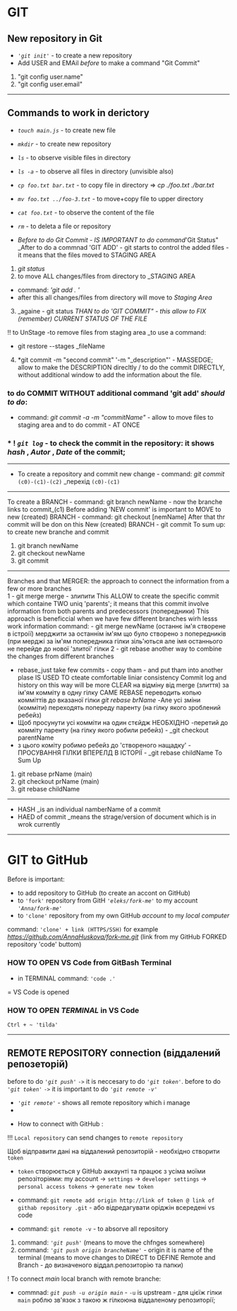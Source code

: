 # GIT

## New repository in Git
- _`'git init'`_ - to create a new repository 
- Add USER and EMAil _before_ to make a command "Git Commit"
1. "git config user.name"
2. "git config user.email"
----------------------------
## Commands to work in derictory
- _`touch main.js`_ - to create new file
- _`mkdir`_ - to create new repository
- _`ls`_ - to observe visible files in directory
- _`ls -a`_ - to observe all files in directory (unvisible also)
- _`cp foo.txt bar.txt`_ - to copy file in directory  => _cp ./foo.txt ./bar.txt_
- _`mv foo.txt ../foo-3.txt`_ - to move+copy file to upper directory                             
- _`cat foo.txt`_ - to observe the content of the file
- _`rm`_ - to deleta a file or repository

- _Before to do Git Commit - IS IMPORTANT to do command_'Git Status"
_After to do a commnad 'GIT ADD' - git starts to control the added files - it means that the files moved to STAGING AREA
1. _git status_
2. to move ALL changes/files from directory to _STAGING AREA
* command: _'git add . '_
* after this all changes/files from directory will move to _Staging Area_
3. _againe - git status
_THAN to do 'GIT COMMIT" - this allow to FIX (remember) CURRENT STATUS OF THE FILE_

!! to UnStage -to remove files from staging area _to use a command:
- git restore --stages _fileName

4. *git commit -m "second commit"
   '-m "_description"' - MASSEDGE; allow to make the DESCRIPTION direcltly / to do the commit DIRECTLY, without additional window to add the information about the file.
   
 ### to do COMMIT WITHOUT additional command 'git add' _should to do_:
 - command: _git commit -a -m "commitName"_ - allow to move files to staging area and to do commit - AT ONCE

### * ! _`git log`_ - to check the commit in the repository: it shows  _hash_  , _Autor_  , _Date_   of the commit;  
 
-----------------------
- To create a repository and commit new change - command: _git commit_ `(c0)-(c1)-(c2)`
_перехід `(c0)-(c1)`
-------------
To create a BRANCH - command: git branch newName - now the branche links to commit_(c1)
Before adding 'NEW commit' is important to MOVE to new (created) BRANCH - command: git checkout [nemName]
After that thr commit will be don on this New (created) BRANCH - git commit
To sum up: to create new branche and commit
1. git branch newName
2. git checkout newName 
3. git commit
-------------------
Branches and that MERGER: the approach to connect the information from a few or more branches  
1 - git merge 
merge - злипити 
This ALLOW to create the specific commit which containe TWO uniq 'parents'; it means that this commit involve information from both parents and predecessors (попередники)
This approach is beneficcial when we have few different branches wirh lesss work information
command: - git merge newName (останнє ім'я створене в істроії)
мерджити за останнім ім'ям що було створено з попередників (при мерджі за ім'ям попередника гілки зіль'ються але імя останнього не перейде до нової 'злитої' гілки
2 - git rebase
another way to combine the changes from different branches
- rebase_just take few commits - copy tham - and put tham into another plase 
IS USED TO cteate comfortable liniar consistency
Commit log and history on this way will be more CLEAR
на відміну від merge (злиття) за ім'ям комміту в одну гілку САМЕ REBASE переводить копью комміттів до вказаної гілки _git rebase brName_ 
-Але усі зміни (комміти) переходять попереду паренту (на гілку якого зроблений ребейз)
- Щоб просунути усі комміти на один стєйдж НЕОБХІДНО
-перетий до комміту паренту (на гілку якого робили ребейз) - _git checkout parentName
- з цього коміту робимо ребейз до 'створеного нащадку' - ПРОСУВАННЯ ГІЛКИ ВПЕРЕЛД В ІСТОРІЇ - _git rebase childName
To Sum Up
1. git rebase prName (main)
2. git checkout prName (main)
3. git rebase childName
--------------------------------
- HASH _is an individual namberName of a commit
- HAED of commit _means the strage/version of document which is in wrok currently
--------------------------------

# GIT to GitHub
Before is important:
* to add repository to GitHub (to create an accont on GitHub)
* to `'fork'` repository from GitH _`'eleks/fork-me'`_ to my account _`'Anna/fork-me'`_
* to `'clone'` repository from my own GitHub _account_ to my _local computer_

command: `'clone' + link (HTTPS/SSH)` for example _https://github.com/AnnaHuskova/fork-me.git_ (link from my GitHub FORKED repository 'code' buttom)

### HOW TO OPEN VS Code from GitBash Terminal
- in TERMINAL command: `'code .'`

= VS Code is opened

### HOW TO OPEN _TERMINAL_ in VS Code
`Ctrl + ~ 'tilda'`

----------------------
## REMOTE REPOSITORY connection (віддалений репозеторій)
before to do _`'git push'`_  `->`  it is neccesary to do _`'git token'`_.
before to do _`'git token'`_  `->`  it is important to do _`'git remote -v'`_
* _`'git remote'`_ - shows all remote repository which i manage
* 

- How to connect with GitHub :

!!! `Local repository` can send changes to `remote repository`

Щоб відправити дані на віддалений репозиторій - необхідно створити `token`

 - `token` створюється у GitHub аккаунті та працює з усіма моїми репозіторіями: my account -> `settings` -> `developer settings` -> `personal access tokens` -> `generate new token`

- command: `git remote add origin http://link of token @ link of githab repository .git` - або відредагувати оріджін всередені vs code
- command: `git remote -v` - to absorve all repository 


 1. command: _`'git push'`_ (means to move the chfnges somewhere)
 2. command: _`'git push origin brancheName'`_ - origin it is name of the terminal (means to move changes to DIRECT to DEFINE Remote and Branch - до визначеного віддал.репозиторію та папки) 

! To connect _main_ local branch with remote branche:
- commnad: _`git push -u origin main`_ - `-u` is upstream - для цієїж гілки `main` роблю зв'язок з такою ж гілкоюна віддаленому репозиторії;

















